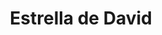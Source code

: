 ---
title: Estrella de David
date: 
draft: false

# descripcion
description : Estrella de David

materials: Plata 925

color: Plateado

dimensions: 2cm x 2,5cm

code: 02-14-0229

type: "Dijes"

categories: []

# Images
# first image will be shown in the product page
images:
  # - image: "images/path_to_image"
  # La ubicacion de las imagenes es imagenes/Dijes/Dijes.Plata/02-14-0229-estrella-de-david
  - image: "./images/dijes/plata/02-14-0229-estrella-de-david.JPG"
---